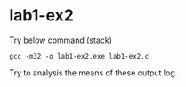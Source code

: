 # lab1-ex2

Try below command (stack)

```
gcc -m32 -o lab1-ex2.exe lab1-ex2.c
```

Try to analysis the means of these output log. 

